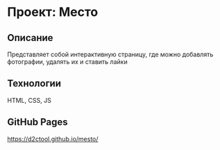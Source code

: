 # Проект: Место

## Описание
Представляет собой интерактивную страницу, где можно добавлять фотографии, удалять их и ставить лайки

## Технологии
HTML, CSS, JS

## GitHub Pages
https://d2ctool.github.io/mesto/
